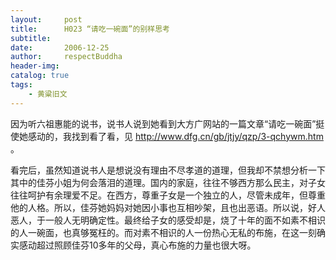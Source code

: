 ```yaml
---
layout:     post
title:      H023 “请吃一碗面”的别样思考
subtitle:   
date:       2006-12-25
author:     respectBuddha
header-img: 
catalog: true
tags:
    - 黄粱旧文
---
```


因为听六祖惠能的说书，说书人说到她看到大方广网站的一篇文章“请吃一碗面”挺使她感动的，我找到看了看，见 http://www.dfg.cn/gb/jtjy/qzp/3-qchywm.htm 。

看完后，虽然知道说书人是想说没有理由不尽孝道的道理，但我却不禁想分析一下其中的佳芬小姐为何会落泪的道理。国内的家庭，往往不够西方那么民主，对子女往往呵护有余理爱不足。在西方，尊重子女是一个独立的人，尽管未成年，但尊重他的人格。所以，佳芬她妈妈对她因小事也互相吵架，且也出恶语。所以说，好人恶人，于一般人无明确定性。最终给子女的感受却是，烧了十年的面不如素不相识的人一碗面，也真够冤枉的。而对素不相识的人一份热心无私的布施，在这一刻确实感动超过照顾佳芬10多年的父母，真心布施的力量也很大呀。
